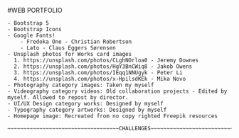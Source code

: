 #WEB PORTFOLIO 
~~~~~~~~~~~~~~~~~~~~~~~~~~~~~~~~~~~RESOURCES~~~~~~~~~~~~~~~~~~~~~~~~~~~~~~~~~~~~
- Bootstrap 5
- Bootstrap Icons
- Google Fonts!
    - Fredoka One - Christian Robertson
    - Lato - Claus Eggers Sørensen
- Unsplash photos for Works card images
  1. https://unsplash.com/photos/CLghNOrloa0 - Jeremy Downes
  2. https://unsplash.com/photos/HgY3BnCWiq8 - Jakob Owens
  3. https://unsplash.com/photos/IEqq1NNUgyk - Peter Li
  4. https://unsplash.com/photos/x-HpilsdKEk - Mika Novo
- Photography category images: Taken my myself
- Videography category videos: Old collaboration projects - Edited by myself. Allowed to repost by director.
- UI/UX Design category works: Designed by myself
- Typography category artworks: Designed by myself
- Homepage image: Recreated from no copy righted Freepik resources

~~~~~~~~~~~~~~~~~~~~~~~~~~~~~~~~~~~CHALLENGES~~~~~~~~~~~~~~~~~~~~~~~~~~~~~~~~~~~~

